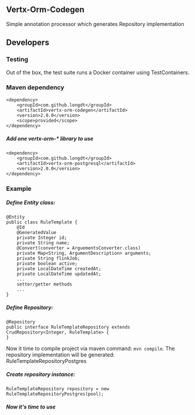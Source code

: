 ## Vertx-Orm-Codegen
Simple annotation processor which generates Repository implementation
## Developers
### Testing
Out of the box, the test suite runs a Docker container using TestContainers.
### Maven dependency
```
<dependency>
    <groupId>com.github.longdt</groupId>
    <artifactId>vertx-orm-codegen</artifactId>
    <version>2.0.0</version>
    <scope>provided</scope>
</dependency>
```
##### Add one vertx-orm-* library to use
```
<dependency>
    <groupId>com.github.longdt</groupId>
    <artifactId>vertx-orm-postgresql</artifactId>
    <version>2.0.0</version>
</dependency>
```
### Example
##### Define Entity class:

```
@Entity
public class RuleTemplate {
    @Id
    @GeneratedValue
    private Integer id;
    private String name;
    @Convert(converter = ArguementsConverter.class)
    private Map<String, ArgumentDescription> arguments;
    private String flinkJob;
    private boolean active;
    private LocalDateTime createdAt;
    private LocalDateTime updatedAt;
    ...
    setter/getter methods
    ...
}
```
##### Define Repository:
```
@Repository
public interface RuleTemplateRepository extends CrudRepository<Integer, RuleTemplate> {
}
```
Now it time to compile project via maven command: `mvn compile`.
The repository implementation will be generated: RuleTemplateRepositoryPostgres
##### Create repository instance:
```
RuleTemplateRepository repository = new RuleTemplateRepositoryPostgres(pool);
```
##### Now it's time to use
